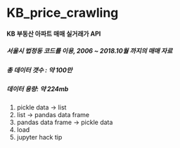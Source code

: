 # KB_price_crawling

#### KB 부동산 아파트 매매 실거래가 API

##### 서울시 법정동 코드를 이용, 2006 ~ 2018.10월 까지의 매매 자료
##### 총 데이터 갯수 : 약 100만
##### 데이터 용량: 약 224mb

1. pickle data -> list
2. list -> pandas data frame
3. pandas data frame -> pickle data
4. load
5. jupyter hack tip
